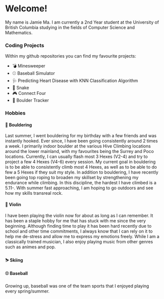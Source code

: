 # Welcome!

My name is Jamie Ma. I am currently a 2nd Year student at the University of British Columbia studying in the fields of Computer Science and Mathematics.

### Coding Projects

Within my github repositories you can find my favourite projects:
- 💣 Minesweeper
- ⚾ Baseball Simulator
- 🩺 Predicting Heart Disease with KNN Classification Algorithm
- 🐍 Snake
- 🎮 Connect Four
- 🧗 Boulder Tracker
<!-- - 🐶 AnimalShowcase -->
<!-- - 📄 MyWebPage -->

### Hobbies

#### 🧗 Bouldering

Last summer, I went bouldering for my birthday with a few friends and was instantly hooked. Ever since, I have been going consistently around 2 times a week. I primarily indoor boulder at the various Hive Climbing locations around the lower mainland, with my favourites being the Surrey and Poco locations. Currently, I can usually flash most 3 Hexes (V2-4) and try to project a few 4 Hexes (V4-6) every session. My current goal in bouldering is to be able to consistently climb most 4 Hexes, as well as to be able to do few a 5 Hexes if they suit my style. In addition to bouldering, I have recently been going top roping to broaden my skillset by strengthening my endurance while climbing. In this discipline, the hardest I have climbed is a 5.11-. With summer fast approaching, I am hoping to go outdoors and see how my skills transreal rock.

#### 🎻 Violin

I have been playing the violin now for about as long as I can remember. It has been a staple hobby for me that has stuck with me since the very beginning. Although finding time to play it has been hard recently due to school and other time commitments, I always know that I can rely on it to help me de-stress and allow me to express my emotions freely. While I am a classically trained musician, I also enjoy playing music from other genres such as animes and pop.

#### ⛷️ Skiing




#### ⚾ Baseball

Growing up, baseball was one of the team sports that I enjoyed playing every spring/summer.

<!--
**jamiema1/jamiema1** is a ✨ _special_ ✨ repository because its `README.md` (this file) appears on your GitHub profile.

Here are some ideas to get you started:

- 🔭 I’m currently working on ...
- 🌱 I’m currently learning ...
- 👯 I’m looking to collaborate on ...
- 🤔 I’m looking for help with ...
- 💬 Ask me about ...
- 📫 How to reach me: ...
- 😄 Pronouns: ...
- ⚡ Fun fact: ...
-->
